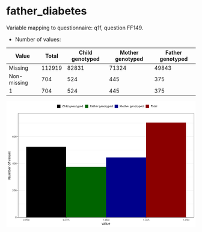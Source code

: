 # father_diabetes
Variable mapping to questionnaire: q1f, question FF149.
- Number of values:

| Value | Total | Child genotyped | Mother genotyped | Father genotyped |
| ----- | ----- | --------------- | ---------------- | ---------------- |
| Missing | 112919 | 82831 | 71324 | 49843 |
| Non-missing | 704 | 524 | 445 | 375 |
| 1 | 704 | 524 | 445 | 375 |



![](father_diabetes_n.png)



